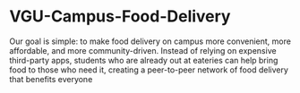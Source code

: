 # VGU-Campus-Food-Delivery
Our goal is simple: to make food delivery on campus more convenient, more affordable, and more community-driven. Instead of relying on expensive third-party apps, students who are already out at eateries can help bring food to those who need it, creating a peer-to-peer network of food delivery that benefits everyone
